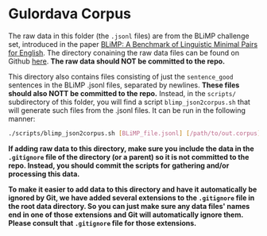 # Gulordava Corpus

The raw data in this folder (the `.jsonl` files) are from the BLiMP challenge set, introduced in the paper [BLiMP: A Benchmark of Linguistic Minimal Pairs for English](https://aclanthology.org/2020.tacl-1.25/). The directory conaining the raw data files can be found on Github [here](https://github.com/alexwarstadt/blimp/tree/master/data). **The raw data should NOT be committed to the repo.**

This directory also contains files consisting of just the `sentence_good` sentences in the BLiMP .jsonl files, separated by newlines. **These files should also NOTT be committed to the repo.** Instead, in the `scripts/` subdirectory of this folder, you will find a script `blimp_json2corpus.sh` that will generate such files from the .jsonl files. It can be run in the following manner:

```sh
./scripts/blimp_json2corpus.sh [BLiMP_file.jsonl] [/path/to/out.corpus]
```

**If adding raw data to this directory, make sure you include the data in the `.gitignore` file of the directory (or a parent) so it is not committed to the repo. Instead, you should commit the scripts for gathering and/or processing this data.**

**To make it easier to add data to this directory and have it automatically be ignored by Git, we have added several extensions to the `.gitignore` file in the root data directory. So you can just make sure any data files' names end in one of those extensions and Git will automatically ignore them. Please consult that `.gitignore` file for those extensions.**
